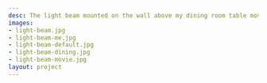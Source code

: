 ```yaml
---
desc: The light beam mounted on the wall above my dining room table moves on an axis to support dining and movie modes.
images:
- light-beam.jpg
- light-beam-me.jpg
- light-beam-default.jpg
- light-beam-dining.jpg
- light-beam-movie.jpg
layout: project
---
```

